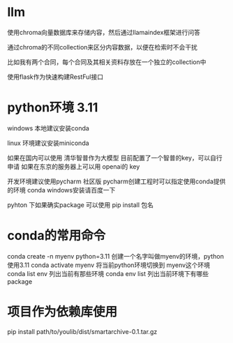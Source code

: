 # llm
使用chroma向量数据库来存储内容，然后通过llamaindex框架进行问答

通过chroma的不同collection来区分内容数据，以便在检索时不会干扰

比如我有两个合同，每个合同及其相关资料存放在一个独立的collection中

使用flask作为快速构建RestFul接口

# python环境 3.11

windows 本地建议安装conda

linux 环境建议安装miniconda

如果在国内可以使用  清华智普作为大模型  目前配置了一个智普的key，可以自行申请 
如果在东京的服务器上可以用 openai的 key


开发环境建议使用pycharm 社区版
pycharm创建工程时可以指定使用conda提供的环境
conda windows安装请百度一下

pyhton 下如果确实package 可以使用 pip install 包名

# conda的常用命令
conda create -n myenv python=3.11   创建一个名字叫做myenv的环境，python使用3.11
conda activate myenv   将当前python环境切换到  myenv这个环境
conda list env   列出当前有那些环境
conda env list  列出当前环境下有哪些package

# 项目作为依赖库使用
pip install path/to/youlib/dist/smartarchive-0.1.tar.gz
